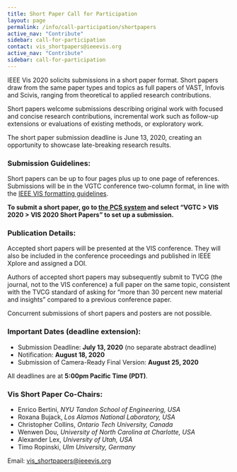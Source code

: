 ```yaml
---
title: Short Paper Call for Participation
layout: page
permalink: /info/call-participation/shortpapers
active_nav: "Contribute"
sidebar: call-for-participation
contact: vis_shortpapers@ieeevis.org
active_nav: "Contribute"
sidebar: call-for-participation
---
```


IEEE Vis 2020 solicits submissions in a short paper format. Short papers draw from the same paper types and topics as full papers of VAST, Infovis and Scivis, ranging from theoretical to applied research contributions. 

Short papers welcome submissions describing original work with focused and concise research contributions, incremental work such as follow-up extensions or evaluations of existing methods, or exploratory work.   

The short paper submission deadline is June 13, 2020, creating an opportunity to showcase late-breaking research results.

### Submission Guidelines:

Short papers can be up to four pages plus up to one page of references. Submissions will be in the VGTC conference two-column format, in line with the [IEEE VIS formatting guidelines](http://junctionpublishing.org/vgtc/Tasks/camera.html).

**To submit a short paper, go to [the PCS system](https://new.precisionconference.com/submissions) and select “VGTC > VIS 2020 > VIS 2020 Short Papers” to set up a submission.**


### Publication Details:
Accepted short papers will be presented at the VIS conference. They will also be included in the conference proceedings and published in IEEE Xplore and assigned a DOI.  

Authors of accepted short papers may subsequently submit to TVCG (the journal, not to the VIS conference) a full paper on the same topic, consistent with the TVCG standard of asking for “more than 30 percent new material and insights” compared to a previous conference paper.

Concurrent submissions of short papers and posters are not possible.

### Important Dates (deadline extension):

* Submission Deadline: **July 13, 2020** (no separate abstract deadline)
* Notification: **August 18, 2020**
* Submission of Camera-Ready Final Version: **August 25, 2020**

All deadlines are at **5:00pm Pacific Time (PDT)**.

### Vis Short Paper Co-Chairs:

* Enrico Bertini, *NYU Tandon School of Engineering, USA*
* Roxana Bujack, *Los Alamos National Laboratory, USA*
* Christopher Collins, *Ontario Tech University, Canada*
* Wenwen Dou, *University of North Carolina at Charlotte, USA*
* Alexander Lex, *University of Utah, USA* 
* Timo Ropinski, *Ulm University, Germany*

Email: [vis_shortpapers@ieeevis.org](mailto:vis_shortpapers@ieeevis.org)

